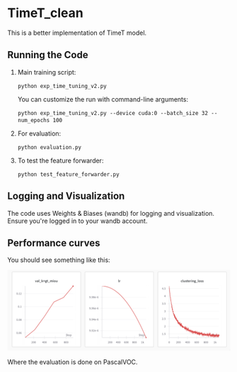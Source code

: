# TimeT_clean
This is a better implementation of TimeT model. 

## Running the Code

1. Main training script:
   ```
   python exp_time_tuning_v2.py
   ```

   You can customize the run with command-line arguments:
   ```
   python exp_time_tuning_v2.py --device cuda:0 --batch_size 32 --num_epochs 100
   ```

2. For evaluation:
   ```
   python evaluation.py
   ```

3. To test the feature forwarder:
   ```
   python test_feature_forwarder.py
   ```


## Logging and Visualization

The code uses Weights & Biases (wandb) for logging and visualization. Ensure you're logged in to your wandb account.


## Performance curves

You should see something like this:

![Performance Curve](Images/Performance.png)

Where the evaluation is done on PascalVOC.

